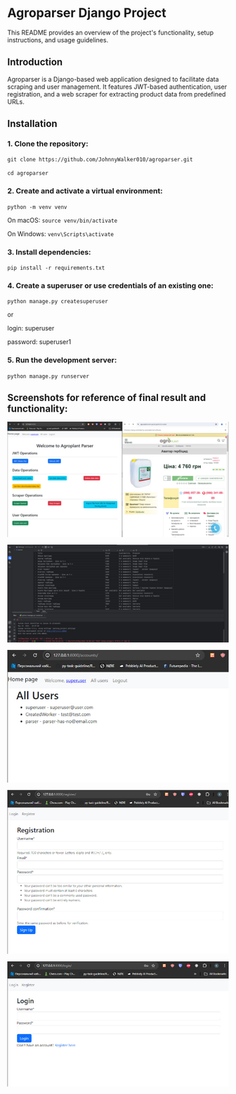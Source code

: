 # Agroparser Django Project

This README provides an overview of the project's functionality, setup instructions, and usage guidelines.

## Introduction

Agroparser is a Django-based web application designed to facilitate data scraping and user management. It features JWT-based authentication, user registration, and a web scraper for extracting product data from predefined URLs.

## Installation

### 1. Clone the repository:

`git clone https://github.com/JohnnyWalker010/agroparser.git`

`cd agroparser`

### 2. Create and activate a virtual environment:

`python -m venv venv`

On macOS: `source venv/bin/activate`

On Windows: `venv\Scripts\activate`

### 3. Install dependencies:

`pip install -r requirements.txt`


### 4. Create a superuser or use credentials of an existing one:

`python manage.py createsuperuser`

or 

login: superuser

password: superuser1

### 5. Run the development server:

`python manage.py runserver`

## Screenshots for reference of final result and functionality:

![img_1.png](img_1.png)

![img_4.png](img_4.png)

![img.png](img.png)

![img_3.png](img_3.png)

![img_2.png](img_2.png)